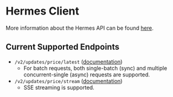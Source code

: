 # Hermes Client

More information about the Hermes API can be found [here](https://docs.pyth.network/price-feeds/api-instances-and-providers/hermes).

## Current Supported Endpoints

- `/v2/updates/price/latest` ([documentation](https://hermes.pyth.network/docs/#/rest/-latest_price_updates))
  - For batch requests, both single-batch (sync) and multiple concurrent-single (async) requests are supported.
- `/v2/updates/price/stream` ([documentation](https://hermes.pyth.network/docs/#/rest/price_stream_sse_handler))
  - SSE streaming is supported.
